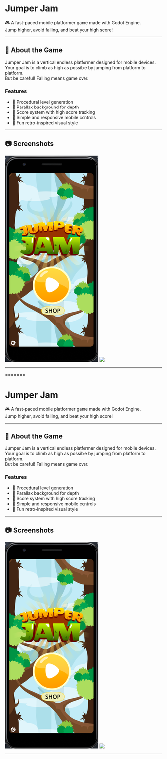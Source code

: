 # Jumper Jam

🎮 A fast-paced mobile platformer game made with Godot Engine.  
Jump higher, avoid falling, and beat your high score!

---

## 📱 About the Game

Jumper Jam is a vertical endless platformer designed for mobile devices.  
Your goal is to climb as high as possible by jumping from platform to platform.  
But be careful! Falling means game over.

### Features

- 🔸 Procedural level generation
- 🔸 Parallax background for depth
- 🔸 Score system with high score tracking
- 🔸 Simple and responsive mobile controls
- 🔸 Fun retro-inspired visual style

---

## 📷 Screenshots

<img src="screenshots/Screenshot_android.png" width="300"/>
<img src="screenshots/record_game.mov" width="300"/>

---
=======
# Jumper Jam

🎮 A fast-paced mobile platformer game made with Godot Engine.  
Jump higher, avoid falling, and beat your high score!

---

## 📱 About the Game

Jumper Jam is a vertical endless platformer designed for mobile devices.  
Your goal is to climb as high as possible by jumping from platform to platform.  
But be careful! Falling means game over.

### Features

- 🔸 Procedural level generation
- 🔸 Parallax background for depth
- 🔸 Score system with high score tracking
- 🔸 Simple and responsive mobile controls
- 🔸 Fun retro-inspired visual style

---

## 📷 Screenshots

<img src="screenshots/Screenshot_android.png" width="300"/>
<img src="screenshots/record_game.mov" width="300"/>

---
